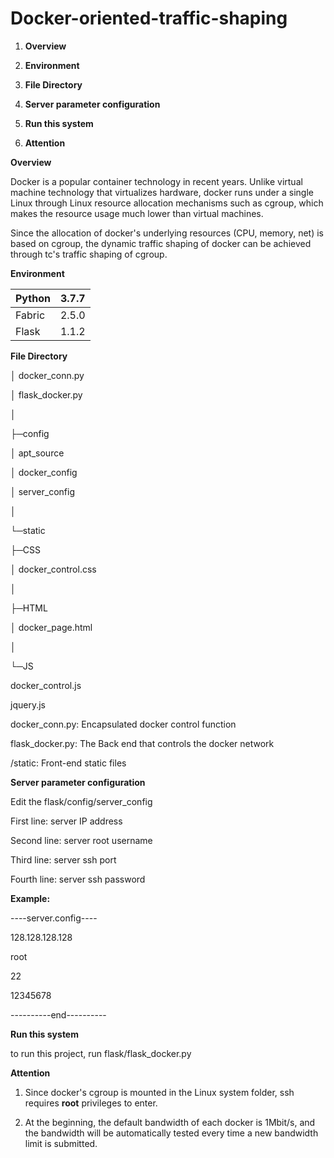 # Docker-oriented-traffic-shaping

1.  **Overview**

2.  **Environment**

3.  **File Directory**

4.  **Server parameter configuration**

5.  **Run this system**

6.  **Attention**

**Overview**

Docker is a popular container technology in recent years. Unlike virtual machine
technology that virtualizes hardware, docker runs under a single Linux through
Linux resource allocation mechanisms such as cgroup, which makes the resource
usage much lower than virtual machines.

Since the allocation of docker's underlying resources (CPU, memory, net) is
based on cgroup, the dynamic traffic shaping of docker can be achieved through
tc's traffic shaping of cgroup.

**Environment**

| Python | 3.7.7 |
|--------|-------|
| Fabric | 2.5.0 |
| Flask  | 1.1.2 |

**File Directory**

│ docker_conn.py

│ flask_docker.py

│

├─config

│ apt_source

│ docker_config

│ server_config

│

└─static

├─CSS

│ docker_control.css

│

├─HTML

│ docker_page.html

│

└─JS

docker_control.js

jquery.js

docker_conn.py: Encapsulated docker control function

flask_docker.py: The Back end that controls the docker network

/static: Front-end static files

**Server parameter configuration**

Edit the flask/config/server_config

First line: server IP address

Second line: server root username

Third line: server ssh port

Fourth line: server ssh password

**Example:**

\----server.config----

128.128.128.128

root

22

12345678

\----------end----------

**Run this system**

to run this project, run flask/flask_docker.py

**Attention**

1.  Since docker's cgroup is mounted in the Linux system folder, ssh requires
    **root** privileges to enter.

2.  At the beginning, the default bandwidth of each docker is 1Mbit/s, and the
    bandwidth will be automatically tested every time a new bandwidth limit is
    submitted.
